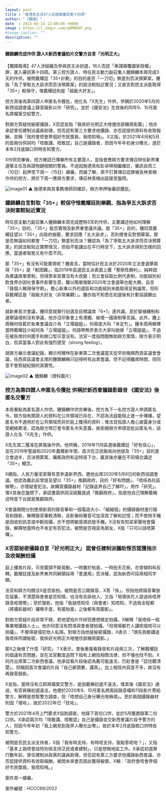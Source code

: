 ```yaml
---
layout: post
title : "香港民主派47人初選案審訊第十四周"
author: "《獨媒》"
date  : 2023-05-14 12:00:00 +0800
image : https://i.imgur.com/qUMDEKF.png
#image_caption: ""
description: ""
---
```


#### 鍾錦麟完成作供 證人X新西會議拍片交警方自言「光明正大」

<!--more-->

【獨媒報導】47人涉組織及參與民主派初選，16人否認「串謀顛覆國家政權」罪，進入審訊第十四周。第三控方證人、時任民主動力副召集人鍾錦麟本周完成3天的作供。被問戴耀廷「35+計劃」的目的是否「一刀切」無差別否決預算案，鍾指「為了爭取五大訴求而否決預算案」的說法較貼近實況；又直言對民主派能取得「35+」較保守，惟戴耀廷則是「超級大好友」。

控方其後為第四證人申匿名令獲批，他化名「X先生」作供，供稱於2020年5月的新西協調會議上錄音錄影以作「研究」，並於《國安法》生效後的同年9、10月匿名將檔案交給警方。

對辯方質疑他秘密攝錄，X否認並指「我係好光明正大咁揸住部機周影圍」；他亦承認曾任建制派議員助理，但否認有第三方要求他攝錄、亦否認提供資料有收取報酬，並稱「政府會唔會畀個好市民獎我，我唔知喎」。X又指，於2021年4月和5月的首兩份供詞均「唔敢講、唔敢認」自己是攝錄者，但因今年年初身分曝光，遂於本年2月底錄口供時告知警方。

X作供完畢後，控方確認已傳畢所有主要證人，並指會應辯方要求傳召時任新界東選舉主任及與證物鏈相關的警員。不過因施德來和彭卓棋相繼確診，審訊自周三（10日）起押至下周一（15日）續審。而據了解，原不打算傳召認罪被告林景楠作供的控方，將於下周一應辯方要求，傳召林景楠出庭接受盤問。

![image01](https://i.imgur.com/4fdNuWR.png)
▲ 施德來與其事務律師同確診，辯方申押後審訊獲批。


### 鍾錦麟自言對取「35+」較保守惟戴耀廷則樂觀、指為爭五大訴求否決財案較貼近實況

時任民主動力副召集人鍾錦麟本周完成歷時3天的作供，主要講述他如何理解「35+」目的、「35+」能否實現及新界東會議共識。就「35+」目的，鍾同意戴耀廷望以「35+」向政府施壓，要求回應「五大訴求」，否則便會反對預算案。那是否無論如何都會「一刀切」無差別否決？鍾認為「為了爭取五大訴求而否決預算案」的說法較貼近實際情況，但指不能講出在平行時空下，五大訴求得到怎樣的回應，當選者取態又有什麼不同。

那「35+」有沒有可能實現呢？鍾直言，當時估計民主派於2020年立法會選舉取得「35+」是「較困難」，指2019年區選民主派表面上獲「壓倒性勝利」，純粹因為單議席單票制，但得票率其實沒有大改變；而立會採取比例代表制，功能組別如飲食界亦因社會事件影響生意，難以簡單推斷2020年立會選舉也能大勝，自言「我個人睇得保守啲」，擔心新東以外的選區和功能組別未能取得足夠議席，但形容戴耀廷是「超級大好友（非常樂觀）」。鍾亦指不知悉在初選後有計劃協調勝出者。

就新東首次會議，鍾同意就舉行初選及目標議席「6+1」達共識，至於替補機制和選舉論壇則沒有爭議，他亦沒印象會上有港獨、破壞一國兩制等言論。此外，鍾上周稱何桂藍於新東會議自介為「立場姐姐」，何兩度大叫「肯定冇」。鍾本周再解釋當時戴耀廷介紹何為「立場姐姐」，何語帶無奈表示大家叫她做「立場姐姐」，不過在被告席的何擺手和做口型示意沒有。法官一度指問題無助辯方案情，辯方表示明白，但其當事人對此有強烈感受（strong feeling）。

就辯方展示會議紀錄，顯示柯耀林在新東第二次會議當天從早到晚開西貢區議會會議，任西貢區議會主席的鍾錦麟稱只記得柯有出席會議，但不記得離席時間，但同意不會質疑紀錄的真實性。

![image02](https://i.imgur.com/vAb1cww.png)
▲ 鍾錦麟（資料圖片）


### 控方為第四證人申匿名令獲批 供稱於新西會議錄影錄音 《國安法》後匿名交警方

本周重點為匿名證人作供。鍾錦麟作供完畢後，控方為下一名控方證人申請匿名令。辯方指有關證人的資料在公共領域已存在，不認為法庭能阻止進一步傳播，望匿名令不適用於在公共領域而非於庭上獲得的資料；惟法官指證人擔心披露身分或受網絡欺凌，認為辯方修訂會令匿名令失意義，故拒絕辯方申請並批出匿名令，該證人化名「X先生」作供。

X先生周二獲准在屏風後作供。他供稱，2019年11月區選後戴耀廷「好有信心」，並在2019年聖誕和2020年農曆新年間，首次在泛民飯局向他提及「35+」目的是立會過半，否決預算案，癱瘓政府和迫特首下台，戴其後亦屢在不同場合講述「35+」概念。

X續指，人民力量梁家聲有意參選新界西，邀他出席2020年5月8日的新西協調會議。他認為戴此前曾提及望以「35+」推翻政府，目的「好有問題」、「唔係為社區做嘢」，亦懷疑會犯法，故購買攝錄器材「記錄返畀自己了解吓」，用作「研究」。惟X其後在盤問下，承認書面供詞沒說戴提過「推翻政府」，指是他自己理解戴稱迫特首下台就是推翻政府。

X會議期間分別使用新買的錄音筆和一個電話大小、「細細個」的攝錄器材進行錄音和錄影，解釋錄音筆較清晰，且影像和聲音可加深其了解和記憶；而不使用手機是因收到訊息或中斷拍攝，亦不想將敏感資訊放手機。X沒有告知梁家聲他會攝錄，解釋他當時也不肯定有否犯法，被問是否視梁為朋友，X指「只可以話唔算囉」。


### X否認秘密攝錄自言「好光明正大」 認曾任建制派議助惟否認獲指示及收報酬拍攝

庭上播放片段，可見鏡頭不斷晃動，一時置於枱底，一時拍天花板，亦曾傾斜和反轉。戴耀廷提及新界東共同綱領採用「會運用」否決權，認為新西可採用相同字眼。

法官和辯方均關注X是否偷拍。被問是否公開錄音，X答「係」，但指他將錄音筆放在袋裏，不清楚與會者是否知情，也沒有告訴他人，又指「現場係冇人提過係唔畀錄音呢樣嘢」；至於錄影，他指「我就唔知佢（與會者）知唔知，不過我全程都（將攝影器材）攞喺手度，有擺枱面，之後都有周圍影」。

對辯方質疑片段非常不穩，若他望拍片作研究應想穩定拍攝，X解釋「我唔係一個專業嘅攝錄人士」。他亦同意沒有問准與會者便拍攝，「但現場都冇人講呢個唔可以拍攝」，不覺得是侵犯他人私隱。對辯方指他是秘密攝錄，X表示：「頭先我都講過我唔係所謂秘密，我係好光明正大咁揸住部機周圍影。」

那X之後做了什麼「研究」？X表示，會後重複看錄音和片段兩三次，了解戴耀廷的倡議有否問題，並在法官數度追問下指有上網找相關法律，但不懂也找不到。X同月出席第二次新西會議，他承認看片段後認為戴可能違法，仍赴會是「諗住聽清楚」，但稱因首次會議的片段「自己都頭暈，講真」，加上相信內容差不多，故沒有再錄音錄影。

X並指，當時沒有立即將檔案交警方，是因戴稱初選不違法，惟其後《國安法》通過，有官員稱初選違法，他便於2020年9、10月匿名將兩段錄音檔和11段影片寄給警方，解釋是想幫警方調查，但「唔想自己身分曝光咁麻煩」。至於兩個攝錄器材則因「壞咗」，故於2022年已「抌咗」。

警方於2021年4月上門要求X協助調查，他錄下首份口供，並於5月獲邀錄第二份口供。X承認兩次均「唔敢講、唔敢認」自己是攝錄並交新西會議片段予警方的人，但因今年年初「我上網見到我畀人曝光出嚟」，故於本年2月底錄取口供時告知警方。

被問是否民主派支持者，X指「我有時支持、有時唔支持，我點答呢咁？」，又指「基本上我唔會話特別係支持泛民或者建制」，只是想做地區工作。X承認初選舉行數年前，曾任建制派政黨的議員助理，但否認有第三方要求他攝錄新西會議、亦否認提供資料有收取報酬。被問未來會否因此獲得報償，X稱：「政府會唔會畀個好市民獎我，我唔知喎。」

案件周一續審。

案件編號：HCCC69/2022

<!--END-->